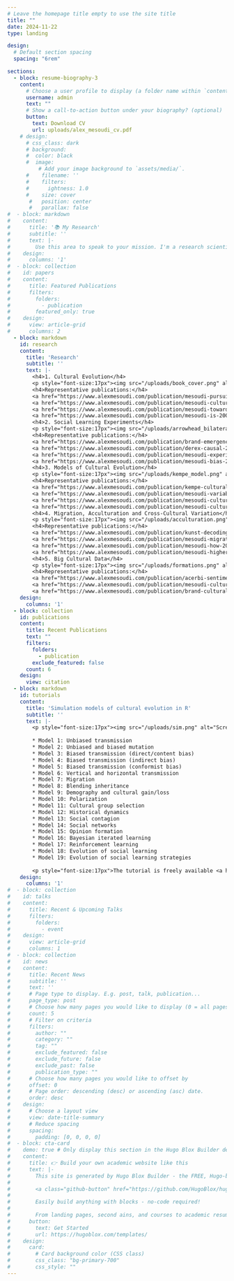 ```yaml
---
# Leave the homepage title empty to use the site title
title: ""
date: 2024-11-22
type: landing

design:
  # Default section spacing
  spacing: "6rem"

sections:
  - block: resume-biography-3
    content:
      # Choose a user profile to display (a folder name within `content/authors/`)
      username: admin
      text: ""
      # Show a call-to-action button under your biography? (optional)
      button:
        text: Download CV
        url: uploads/alex_mesoudi_cv.pdf
    # design:
      # css_class: dark
      # background:
      #  color: black
      #  image:
          # Add your image background to `assets/media/`.
      #    filename: ''
      #    filters:
      #      ightness: 1.0
      #    size: cover
       #   position: center
       #   parallax: false
#  - block: markdown
#    content:
#      title: '📚 My Research'
#      subtitle: ''
#      text: |-
#        Use this area to speak to your mission. I'm a research scientist in the Moonshot team at DeepMind.  #  I blog about machine learning, deep learning, and moonshots.
#    design:
#      columns: '1'
#  - block: collection
#    id: papers
#    content:
#      title: Featured Publications
#      filters:
#        folders:
#          - publication
#        featured_only: true
#    design:
#      view: article-grid
#      columns: 2
  - block: markdown
    id: research
    content:
      title: 'Research'
      subtitle: ''
      text: |-
        <h4>1. Cultural Evolution</h4>
        <p style="font-size:17px"><img src="/uploads/book_cover.png" alt="Cultural Evolution book cover" style="width:200px;margin-left:20px;margin-right:20px;margin-bottom:10px;float:right;">The human species has an extraordinary reliance on culture, i.e. the vast body of beliefs, knowledge and skills that we acquire from other individuals via social learning. While other species adapt to their environments primarily via genetic evolution, we adapt via cultural evolution. I am interested in how this process of cultural evolution works, its similarities and differences to genetic evolution, and how traditional social science findings and topics can be studied within an evolutionary framework.</p>
        <h4>Representative publications:</h4>
        <a href="https://www.alexmesoudi.com/publication/mesoudi-pursuing-2017/" style="font-size: 15px; line-height: 10px; ">Mesoudi (2017) Pursuing Darwin's curious parallel: Prospects for a science of cultural evolution. Proceedings of the National Academy of Sciences 114, 7853–7860.</a><br><br>
        <a href="https://www.alexmesoudi.com/publication/mesoudi-cultural-2011/" style="font-size: 15px; line-spacing: 0px; ">Mesoudi (2011) Cultural evolution: How Darwinian theory can explain human culture and synthesize the social sciences. University of Chicago Press.</a><br><br>
        <a href="https://www.alexmesoudi.com/publication/mesoudi-towards-2006/" style="font-size: 15px; line-height: 10px; text-decoration: none; ">Mesoudi, Whiten and Laland (2006) Towards a unified science of cultural evolution. Behavioral and Brain Sciences 29, 329–383.</a><br><br>
        <a href="https://www.alexmesoudi.com/publication/mesoudi-is-2004/" style="font-size: 15px">Mesoudi, Whiten and Laland (2004) Is human cultural evolution Darwinian? Evidence reviewed from the perspective of The Origin of Species. Evolution 58, 1–11.</a><br><br>
        <h4>2. Social Learning Experiments</h4>
        <p style="font-size:17px"><img src="/uploads/arrowhead_bilateral.jpg" alt="Arrowhead task screenshot" style="width:350px;margin-left:20px;margin-right:20px;margin-bottom:10px;float:right;">Learning from others, aka 'social learning', lies at the heart of human culture. I have run lab experiments examining how people learn from one another, who they learn from, when they learn from others rather than alone, and what they learn. Some studies use the 'transmission chain method', where stories or task solutions are passed along linear chains of participants like the game 'Telephone'. These have found, for example, that information about social relationships and interactions is transmitted better than non-social information, and that causal understanding is not necessary for improvements in technologies over time. Other studies look at how people within small groups learn from one another over time. Often these experiments look at technological change, getting participants to design arrowheads, handaxes or other objects reflecting real-life human technology. These studies have found that people prefer to learn from successful others, but often copy others less than they should do; and that people copy prestigious people only when direct success information is unavailable.</p>
        <h4>Representative publications:</h4>
        <a href="https://www.alexmesoudi.com/publication/brand-emergence-2020/" style="font-size: 15px">Brand, Heap, Morgan & Mesoudi (2020). The emergence and adaptive use of prestige in an online social learning task. Scientific Reports 10, 12095.</a><br><br>
        <a href="https://www.alexmesoudi.com/publication/derex-causal-2019/" style="font-size: 15px">Derex, Bonnefon, Boyd and Mesoudi (2019) Causal understanding is not necessary for the improvement of culturally evolving technology. Nature Human Behaviour 3, 446–452.</a><br><br>
        <a href="https://www.alexmesoudi.com/publication/mesoudi-experimental-2011/" style="font-size: 15px">Mesoudi (2011) An experimental comparison of human social learning strategies: payoff-biased social learning is adaptive but underused. Evolution and Human Behavior 32, 334–342.</a><br><br>
        <a href="https://www.alexmesoudi.com/publication/mesoudi-bias-2006/" style="font-size: 15px">Mesoudi, Whiten and Dunbar (2006) A bias for social information in human cultural transmission. British Journal of Psychology 97, 405–423.</a><br><br>
        <h4>3. Models of Cultural Evolution</h4>
        <p style="font-size:17px"><img src="/uploads/kempe_model.png" alt="Kempe et al. model" style="width:350px;margin-left:20px;margin-right:20px;margin-bottom:10px;float:right;">I have used theoretical models, primarily agent-based simulations, to explore how different learning dynamics - who copies what, from whom and when - might generate large-scale patterns of cultural evolution. Previous models have looked at beliefs in partible paternity (where children have more than one biological 'father'), copycat suicide, and how the costs of acquiring ever-accumulating knowledge slows down innovation in cumulative cultural evolution.</p>
        <h4>Representative publications:</h4>
        <a href="https://www.alexmesoudi.com/publication/kempe-cultural-2014/" style="font-size: 15px">Kempe, Lycett and Mesoudi (2014) From cultural traditions to cumulative culture: Parameterizing the differences between human and nonhuman culture. Journal of Theoretical Biology 359, 29–36.</a><br><br>
        <a href="https://www.alexmesoudi.com/publication/mesoudi-variable-2011/" style="font-size: 15px">Mesoudi (2011) Variable cultural acquisition costs constrain cumulative cultural evolution. PLOS ONE 6, e18239.</a><br><br>
        <a href="https://www.alexmesoudi.com/publication/mesoudi-cultural-2009/" style="font-size: 15px">Mesoudi (2009) The cultural dynamics of copycat suicide. PLOS ONE 4, e7252.</a><br><br>
        <a href="https://www.alexmesoudi.com/publication/mesoudi-culturally-2007/" style="font-size: 15px">Mesoudi and Laland (2007) Culturally transmitted paternity beliefs and the evolution of human mating behaviour. Proceedings of the Royal Society B 274, 1273–1278.</a><br><br>
        <h4>4. Migration, Acculturation and Cross-Cultural Variation</h4>
        <p style="font-size:17px"><img src="/uploads/acculturation.png" alt="Acculturation of attribution style" style="width:350px;margin-left:20px;margin-right:20px;margin-bottom:10px;float:right;">Ever since our species first evolved in Africa, migration has been a constant fixture of <i>Homo sapiens</i>. 'Acculturation' describes the psychological and behavioural changes that occur as a result of migration. I have studied how acculturation affects the psychological characteristics of first and second generation British Bangladeshi migrants in London, and constructed theoretical models showing how acculturation and migration interact to shape cultural diversity over time. Lab experiments have mapped cross-cultural variation in social learning, showing higher rates of social learning in mainland China than in the West.</p>
        <h4>Representative publications:</h4>
        <a href="https://www.alexmesoudi.com/publication/kunst-decoding-2024/" style="font-size: 15px">Kunst & Mesoudi (2024). Decoding the dynamics of cultural change: A cultural evolution approach to the psychology of acculturation. Personality and Social Psychology Review</a><br><br>
        <a href="https://www.alexmesoudi.com/publication/mesoudi-migration-2018/" style="font-size: 15px">Mesoudi (2018) Migration, acculturation, and the maintenance of between-group cultural variation. PLOS ONE 13, e0205573.</a><br><br>
        <a href="https://www.alexmesoudi.com/publication/mesoudi-how-2016/" style="font-size: 15px">Mesoudi, Magid and Hussain (2016) How do people become W.E.I.R.D.? Migration reveals the cultural transmission mechanisms underlying variation in psychological processes. PLOS ONE 11, e0147162.</a><br><br>
        <a href="https://www.alexmesoudi.com/publication/mesoudi-higher-2015/" style="font-size: 15px">Mesoudi, Chang, Murray and Lu (2015) Higher frequency of social learning in China than in the West shows cultural variation in the dynamics of cultural evolution. Proceedings of the Royal Society B 282, 20142209.</a><br><br>
        <h4>5. Big Cultural Data</h4>
        <p style="font-size:17px"><img src="/uploads/formations.png" alt="Football formations" style="width:350px;margin-left:20px;margin-right:20px;margin-left:20px;margin-bottom:10px;float:right;">The digital age has yielded big cultural datasets that can be used to quantitatively analyse patterns of real-life cultural evolution. Recent projects have analysed and explained large-scale, long-term change in pop music lyrics, football tactics and tweets related to the Netflix documentary Our Planet.</p>
        <h4>Representative publications:</h4>
        <a href="https://www.alexmesoudi.com/publication/acerbi-sentiment-2023/" style="font-size: 15px">Acerbi, Burns, Cabuk, Kryczka, Trapp, Valletta and Mesoudi (2023) Sentiment analysis of the Twitter response to Netflix's Our Planet documentary. Conservation Biology 37(4), e14060.</a><br><br>
        <a href="https://www.alexmesoudi.com/publication/mesoudi-cultural-2020/" style="font-size: 15px">Mesoudi (2020) Cultural evolution of football tactics: strategic social learning in managers' choice of formation. Evolutionary Human Sciences 2, e25.</a><br><br>
        <a href="https://www.alexmesoudi.com/publication/brand-cultural-2019/" style="font-size: 15px">Brand, Acerbi and Mesoudi (2019) Cultural evolution of emotional expression in 50 years of song lyrics. Evolutionary Human Sciences 1, e11.</a><br>
    design:
      columns: '1'
  - block: collection
    id: publications
    content:
      title: Recent Publications
      text: ""
      filters:
        folders:
          - publication
        exclude_featured: false
      count: 6
    design:
      view: citation
  - block: markdown
    id: tutorials
    content:
      title: 'Simulation models of cultural evolution in R'
      subtitle: ''
      text: |-
        <p style="font-size:17px"><img src="/uploads/sim.png" alt="Screenshots of cultural evolution simulations"> <a href="https://github.com/amesoudi/cultural_evolution_ABM_tutorial">This tutorial</a> shows how to create very simple simulation or agent-based models of cultural evolution in R. It uses the RStudio notebook or RMarkdown (.Rmd) format, allowing you to execute code as you read the explanatory text. Each model is contained in a separate RMarkdown file which you can open in RStudio. Currently these are:</p>
        
        * Model 1: Unbiased transmission
        * Model 2: Unbiased and biased mutation
        * Model 3: Biased transmission (direct/content bias)
        * Model 4: Biased transmission (indirect bias)
        * Model 5: Biased transmission (conformist bias)
        * Model 6: Vertical and horizontal transmission
        * Model 7: Migration
        * Model 8: Blending inheritance
        * Model 9: Demography and cultural gain/loss
        * Model 10: Polarization
        * Model 11: Cultural group selection
        * Model 12: Historical dynamics
        * Model 13: Social contagion
        * Model 14: Social networks
        * Model 15: Opinion formation
        * Model 16: Bayesian iterated learning
        * Model 17: Reinforcement learning
        * Model 18: Evolution of social learning
        * Model 19: Evolution of social learning strategies
        
        <p style="font-size:17px">The tutorial is freely available <a href="https://github.com/amesoudi/cultural_evolution_ABM_tutorial">in this github repository</a>. An online version which contains the compiled models with outputs can be found <a href="https://bookdown.org/amesoudi/ABMtutorial_bookdown/">on this bookdown site</a>.</p>
    design:
      columns: '1'
#  - block: collection
#    id: talks
#    content:
#      title: Recent & Upcoming Talks
#      filters:
#        folders:
#          - event
#    design:
#      view: article-grid
#      columns: 1
#  - block: collection
#    id: news
#    content:
#      title: Recent News
#      subtitle: ''
#      text: ''
#      # Page type to display. E.g. post, talk, publication...
#      page_type: post
#      # Choose how many pages you would like to display (0 = all pages)
#      count: 5
#      # Filter on criteria
#      filters:
#        author: ""
#        category: ""
#        tag: ""
#        exclude_featured: false
#        exclude_future: false
#        exclude_past: false
#        publication_type: ""
#      # Choose how many pages you would like to offset by
#      offset: 0
#      # Page order: descending (desc) or ascending (asc) date.
#      order: desc
#    design:
#      # Choose a layout view
#      view: date-title-summary
#      # Reduce spacing
#      spacing:
#        padding: [0, 0, 0, 0]
#  - block: cta-card
#    demo: true # Only display this section in the Hugo Blox Builder demo site
#    content:
#      title: 👉 Build your own academic website like this
#      text: |-
#        This site is generated by Hugo Blox Builder - the FREE, Hugo-based open source website builder trusted by 250,000+ academics like you.
#
#        <a class="github-button" href="https://github.com/HugoBlox/hugo-blox-builder" data-color-scheme="no-preference: light; light: light; dark: dark;" data-icon="octicon-star" data-size="large" data-show-count="true" aria-label="Star HugoBlox/hugo-blox-builder on GitHub">Star</a>
#
#        Easily build anything with blocks - no-code required!
#        
#        From landing pages, second ains, and courses to academic resumés, conferences, and tech blogs.
#      button:
#        text: Get Started
#        url: https://hugoblox.com/templates/
#    design:
#      card:
#        # Card background color (CSS class)
#        css_class: "bg-primary-700"
#        css_style: ""
---
```

